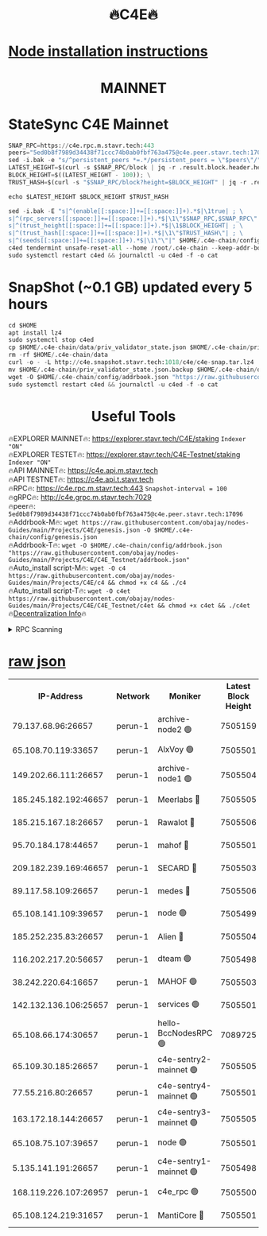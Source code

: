 <h1 align="center"> 🔥C4E🔥</h1>

[Node installation instructions](https://github.com/obajay/nodes-Guides/tree/main/Projects/C4E)
=

<h1 align="center"> MAINNET</h1>

# StateSync C4E Mainnet
```python
SNAP_RPC=https://c4e.rpc.m.stavr.tech:443
peers="5ed0b8f7989d34438f71ccc74b0ab0fbf763a475@c4e.peer.stavr.tech:17096"
sed -i.bak -e "s/^persistent_peers *=.*/persistent_peers = \"$peers\"/" $HOME/.c4e-chain/config/config.toml
LATEST_HEIGHT=$(curl -s $SNAP_RPC/block | jq -r .result.block.header.height); \
BLOCK_HEIGHT=$((LATEST_HEIGHT - 100)); \
TRUST_HASH=$(curl -s "$SNAP_RPC/block?height=$BLOCK_HEIGHT" | jq -r .result.block_id.hash)

echo $LATEST_HEIGHT $BLOCK_HEIGHT $TRUST_HASH

sed -i.bak -E "s|^(enable[[:space:]]+=[[:space:]]+).*$|\1true| ; \
s|^(rpc_servers[[:space:]]+=[[:space:]]+).*$|\1\"$SNAP_RPC,$SNAP_RPC\"| ; \
s|^(trust_height[[:space:]]+=[[:space:]]+).*$|\1$BLOCK_HEIGHT| ; \
s|^(trust_hash[[:space:]]+=[[:space:]]+).*$|\1\"$TRUST_HASH\"| ; \
s|^(seeds[[:space:]]+=[[:space:]]+).*$|\1\"\"|" $HOME/.c4e-chain/config/config.toml
c4ed tendermint unsafe-reset-all --home /root/.c4e-chain --keep-addr-book
sudo systemctl restart c4ed && journalctl -u c4ed -f -o cat
```
# SnapShot (~0.1 GB) updated every 5 hours
```python
cd $HOME
apt install lz4
sudo systemctl stop c4ed
cp $HOME/.c4e-chain/data/priv_validator_state.json $HOME/.c4e-chain/priv_validator_state.json.backup
rm -rf $HOME/.c4e-chain/data
curl -o - -L http://c4e.snapshot.stavr.tech:1018/c4e/c4e-snap.tar.lz4 | lz4 -c -d - | tar -x -C $HOME/.c4e-chain --strip-components 2
mv $HOME/.c4e-chain/priv_validator_state.json.backup $HOME/.c4e-chain/data/priv_validator_state.json
wget -O $HOME/.c4e-chain/config/addrbook.json "https://raw.githubusercontent.com/obajay/nodes-Guides/main/Projects/C4E/addrbook.json"
sudo systemctl restart c4ed && journalctl -u c4ed -f -o cat
```
 <h1 align="center"> Useful Tools</h1>

🔥EXPLORER MAINNET🔥:  https://explorer.stavr.tech/C4E/staking            `Indexer "ON"` \
🔥EXPLORER TESTET🔥:   https://explorer.stavr.tech/C4E-Testnet/staking     `Indexer "ON"` \
🔥API MAINNET🔥:       https://c4e.api.m.stavr.tech \
🔥API TESTNET🔥:       https://c4e.api.t.stavr.tech \
🔥RPC🔥:               https://c4e.rpc.m.stavr.tech:443                  `Snapshot-interval = 100` \
🔥gRPC🔥:              http://c4e.grpc.m.stavr.tech:7029 \
🔥peer🔥:              `5ed0b8f7989d34438f71ccc74b0ab0fbf763a475@c4e.peer.stavr.tech:17096` \
🔥Addrbook-M🔥:    ```wget https://raw.githubusercontent.com/obajay/nodes-Guides/main/Projects/C4E/genesis.json -O $HOME/.c4e-chain/config/genesis.json``` \
🔥Addrbook-T🔥:    ```wget -O $HOME/.c4e-chain/config/addrbook.json "https://raw.githubusercontent.com/obajay/nodes-Guides/main/Projects/C4E/C4E_Testnet/addrbook.json"``` \
🔥Auto_install script-M🔥: ```wget -O c4 https://raw.githubusercontent.com/obajay/nodes-Guides/main/Projects/C4E/c4 && chmod +x c4 && ./c4``` \
🔥Auto_install script-T🔥: ```wget -O c4et https://raw.githubusercontent.com/obajay/nodes-Guides/main/Projects/C4E/C4E_Testnet/c4et && chmod +x c4et && ./c4et``` \
🔥[Decentralization Info](https://github.com/obajay/StateSync-snapshots/tree/main/Projects/C4E/Decentralization)🔥




<details>
<summary>RPC Scanning</summary>

<h2 align="center"> We scan nodes in real time every 4 hours. And we provide the final result of RPC endpoints.
We cannot influence the operation of these nodes in any way. </h2>


```python
If Voting Power is higher than 0 --> then the Node is a validator of the network and may be subject to attack and be a potential threat to the chain.
```
```python
We marked such validators with a red symbol
```

</details>

[raw json](https://rpc-check.c4e.stavr.tech/c4e/rpc-c4e-result.json)
=



<table><tr><th>IP-Address</th><th>Network</th><th>Moniker</th><th>Latest Block Height</th><th>Earliest Block Height</th><th>Catching Up</th><th>Tx Index</th><th>Voting Power</th><th>Scan Time</th></tr><tr><td>79.137.68.96:26657</td><td>perun-1</td><td>archive-node2 🟢</td><td>7505159</td><td>1</td><td>False</td><td>on</td><td>0</td><td>2024-03-09T00:21:16.599130248UTC</td></tr><tr><td>65.108.70.119:33657</td><td>perun-1</td><td>AlxVoy 🟢</td><td>7505501</td><td>1</td><td>False</td><td>on</td><td>0</td><td>2024-03-09T00:21:30.676017020UTC</td></tr><tr><td>149.202.66.111:26657</td><td>perun-1</td><td>archive-node1 🟢</td><td>7505504</td><td>1</td><td>False</td><td>on</td><td>0</td><td>2024-03-09T00:21:48.845319146UTC</td></tr><tr><td>185.245.182.192:46657</td><td>perun-1</td><td>Meerlabs 🔴</td><td>7505505</td><td>1051501</td><td>False</td><td>on</td><td>344615</td><td>2024-03-09T00:21:53.859202187UTC</td></tr><tr><td>185.215.167.18:26657</td><td>perun-1</td><td>Rawalot 🔴</td><td>7505506</td><td>1090501</td><td>False</td><td>on</td><td>450091</td><td>2024-03-09T00:22:04.920701532UTC</td></tr><tr><td>95.70.184.178:44657</td><td>perun-1</td><td>mahof 🔴</td><td>7505501</td><td>2342001</td><td>False</td><td>off</td><td>1356400</td><td>2024-03-09T00:21:30.035802792UTC</td></tr><tr><td>209.182.239.169:46657</td><td>perun-1</td><td>SECARD 🔴</td><td>7505503</td><td>2616101</td><td>False</td><td>off</td><td>749308</td><td>2024-03-09T00:21:42.187469416UTC</td></tr><tr><td>89.117.58.109:26657</td><td>perun-1</td><td>medes 🔴</td><td>7505506</td><td>2826001</td><td>False</td><td>off</td><td>891025</td><td>2024-03-09T00:22:00.513646439UTC</td></tr><tr><td>65.108.141.109:39657</td><td>perun-1</td><td>node 🟢</td><td>7505499</td><td>5303301</td><td>False</td><td>on</td><td>0</td><td>2024-03-09T00:21:18.928440962UTC</td></tr><tr><td>185.252.235.83:26657</td><td>perun-1</td><td>Alien 🔴</td><td>7505504</td><td>6502501</td><td>False</td><td>on</td><td>648215</td><td>2024-03-09T00:21:49.108871595UTC</td></tr><tr><td>116.202.217.20:56657</td><td>perun-1</td><td>dteam 🟢</td><td>7505498</td><td>6800901</td><td>False</td><td>on</td><td>0</td><td>2024-03-09T00:21:16.302964831UTC</td></tr><tr><td>38.242.220.64:16657</td><td>perun-1</td><td>MAHOF 🟢</td><td>7505503</td><td>6885501</td><td>False</td><td>on</td><td>0</td><td>2024-03-09T00:21:44.536928237UTC</td></tr><tr><td>142.132.136.106:25657</td><td>perun-1</td><td>services 🟢</td><td>7505501</td><td>7012001</td><td>False</td><td>on</td><td>0</td><td>2024-03-09T00:21:33.219676780UTC</td></tr><tr><td>65.108.66.174:30657</td><td>perun-1</td><td>hello-BccNodesRPC 🟢</td><td>7089725</td><td>7089601</td><td>False</td><td>on</td><td>0</td><td>2024-03-09T00:21:30.964013844UTC</td></tr><tr><td>65.109.30.185:26657</td><td>perun-1</td><td>c4e-sentry2-mainnet 🟢</td><td>7505505</td><td>7284001</td><td>False</td><td>on</td><td>0</td><td>2024-03-09T00:21:53.569254125UTC</td></tr><tr><td>77.55.216.80:26657</td><td>perun-1</td><td>c4e-sentry4-mainnet 🟢</td><td>7505501</td><td>7297001</td><td>False</td><td>on</td><td>0</td><td>2024-03-09T00:21:30.378865082UTC</td></tr><tr><td>163.172.18.144:26657</td><td>perun-1</td><td>c4e-sentry3-mainnet 🟢</td><td>7505505</td><td>7297001</td><td>False</td><td>on</td><td>0</td><td>2024-03-09T00:21:54.136538618UTC</td></tr><tr><td>65.108.75.107:39657</td><td>perun-1</td><td>node 🟢</td><td>7505501</td><td>7300001</td><td>False</td><td>on</td><td>0</td><td>2024-03-09T00:21:33.509137712UTC</td></tr><tr><td>5.135.141.191:26657</td><td>perun-1</td><td>c4e-sentry1-mainnet 🟢</td><td>7505498</td><td>7300501</td><td>False</td><td>on</td><td>0</td><td>2024-03-09T00:21:16.087865067UTC</td></tr><tr><td>168.119.226.107:26957</td><td>perun-1</td><td>c4e_rpc 🟢</td><td>7505500</td><td>7405499</td><td>False</td><td>on</td><td>0</td><td>2024-03-09T00:21:23.210504344UTC</td></tr><tr><td>65.108.124.219:31657</td><td>perun-1</td><td>MantiCore 🔴</td><td>7505501</td><td>7405501</td><td>False</td><td>off</td><td>729810</td><td>2024-03-09T00:21:29.626335393UTC</td></tr></table>
